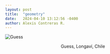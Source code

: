 ```yaml
---
layout: post
title:  "geometry"
date:   2024-04-10 13:12:56 -0400
author: Alexis Contreras R.
---
```


![Guess](/photography/assets/images/geometry/photo1.jpg)
<center>Guess, Longaví, Chile</center>
